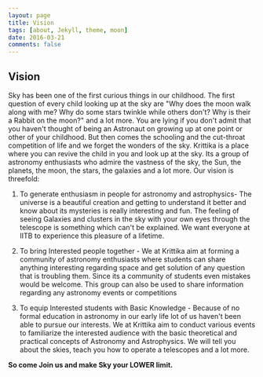 ```yaml
---
layout: page
title: Vision
tags: [about, Jekyll, theme, moon]
date: 2016-03-21
comments: false
---
```


## Vision
Sky has been one of the first curious things in our childhood. The first question of every child looking up at the sky are "Why does the moon walk along with me? Why do some stars twinkle while others don't? Why is their a Rabbit on the moon?" and a lot more. You are lying if you don't admit that you haven't thought of being an Astronaut on growing up at one point or other of your childhood. But then comes the schooling and the cut-throat competition of life and we forget the wonders of the sky. 
Krittika is a place where you can revive the child in you and look up at the sky. Its a group of astronomy enthusiasts who admire the vastness of the sky, the Sun, the planets, the moon, the stars, the galaxies and a lot more. Our vision is threefold: 

1. To generate enthusiasm in people for astronomy and astrophysics- The universe is a beautiful creation and getting to understand it better and know about its mysteries is really interesting and fun. The feeling of seeing Galaxies and clusters in the sky with your own eyes through the telescope is something which can't be explained. We want everyone at IITB to experience this pleasure of a lifetime. 

2. To bring Interested people together - We at Krittika aim at forming a community of astronomy enthusiasts where students can share anything interesting regarding space and get solution of any question that is troubling them. Since its a community of students even mistakes would be welcome. This group can also be used to share information regarding any astronomy events or competitions 

3. To equip Interested students with Basic Knowledge - Because of no formal education in astronomy in our early life lot of us haven't been able to pursue our interests. We at Krittika aim to conduct various events to familiarize the interested audience with the basic theoretical and practical concepts of Astronomy and Astrophysics. We will tell you about the skies, teach you how to operate a telescopes and a lot more. 

**So come Join us and make Sky your LOWER limit.**